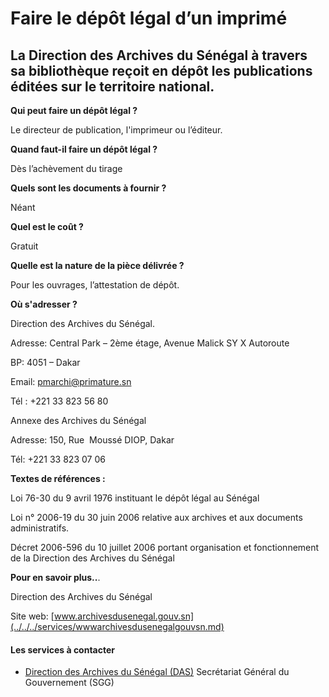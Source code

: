 # Faire le dépôt légal d’un imprimé

La Direction des Archives du Sénégal à travers sa bibliothèque reçoit en dépôt les publications éditées sur le territoire national.
-----------------------------------------------------------------------------------------------------------------------------------

**Qui peut faire un dépôt légal ?**

Le directeur de publication, l'imprimeur ou l’éditeur.

**Quand faut-il faire un dépôt légal ?**

Dès l’achèvement du tirage

**Quels sont les documents à fournir ?**

Néant

**Quel est le coût ?**

Gratuit

**Quelle est la nature de la pièce délivrée ?**

Pour les ouvrages, l’attestation de dépôt.

**Où s'adresser ?**

Direction des Archives du Sénégal.

Adresse: Central Park – 2ème étage, Avenue Malick SY X Autoroute

BP: 4051 – Dakar

Email: [pmarchi@primature.sn](../../../services/pmarchiprimaturesn.md)

Tél : +221 33 823 56 80

Annexe des Archives du Sénégal  

Adresse: 150, Rue  Moussé DIOP, Dakar   

Tél: +221 33 823 07 06

**Textes de références :**

Loi 76-30 du 9 avril 1976 instituant le dépôt légal au Sénégal

Loi n° 2006-19 du 30 juin 2006 relative aux archives et aux documents administratifs.

Décret 2006-596 du 10 juillet 2006 portant organisation et fonctionnement de la Direction des Archives du Sénégal

**Pour en savoir plus..**.

Direction des Archives du Sénégal

Site web: [www.archivesdusenegal.gouv.sn](../../../services/wwwarchivesdusenegalgouvsn.md)

#### Les services à contacter

*   [Direction des Archives du Sénégal (DAS)](../../../services/direction-des-archives-du-senegal-das.md) Secrétariat Général du Gouvernement (SGG)